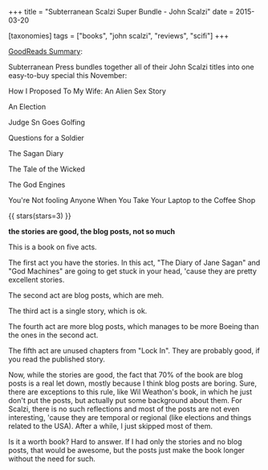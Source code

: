 +++
title = "Subterranean Scalzi Super Bundle - John Scalzi"
date = 2015-03-20

[taxonomies]
tags = ["books", "john scalzi", "reviews", "scifi"]
+++

[GoodReads Summary](https://www.goodreads.com/book/show/16157467-subterranean-scalzi-super-bundle):

Subterranean Press bundles together all of their John Scalzi titles into one easy-to-buy special this November:

How I Proposed To My Wife: An Alien Sex Story

An Election

Judge Sn Goes Golfing

Questions for a Soldier

The Sagan Diary

The Tale of the Wicked

The God Engines

You're Not fooling Anyone When You Take Your Laptop to the Coffee Shop


<!-- more -->

{{ stars(stars=3) }}

**the stories are good, the blog posts, not so much**

This is a book on five acts. 

The first act you have the stories. In this act, "The Diary of Jane Sagan" and
"God Machines" are going to get stuck in your head, 'cause they are pretty
excellent stories.

The second act are blog posts, which are meh.

The third act is a single story, which is ok.

The fourth act are more blog posts, which manages to be more Boeing than the
ones in the second act. 

The fifth act are unused chapters from "Lock In". They are probably good, if
you read the published story.

Now, while the stories are good, the fact that 70% of the book are blog posts
is a real let down, mostly because I think blog posts are boring. Sure, there
are exceptions to this rule, like Wil Weathon's book, in which he just don't
put the posts, but actually put some background about them. For Scalzi, there
is no such reflections and most of the posts are not even interesting, 'cause
they are temporal or regional (like elections and things related to the USA).
After a while, I just skipped most of them. 

Is it a worth book? Hard to answer. If I had only the stories and no blog
posts, that would be awesome, but the posts just make the book longer without
the need for such.
